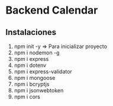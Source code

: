 # Backend Calendar

## Instalaciones

1. npm init -y => Para inicializar proyecto
2. npm i nodemon -g
3. npm i express
4. npm i dotenv
5. npm i express-validator
6. npm i mongoose
7. npm i bcryptjs
8. npm i jsonwebtoken
9. npm i cors
